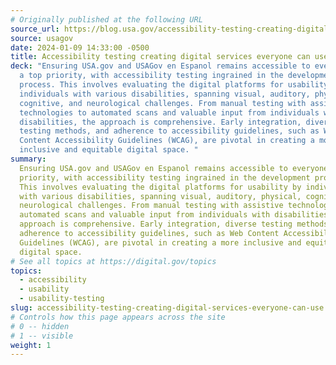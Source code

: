```yaml
---
# Originally published at the following URL
source_url: https://blog.usa.gov/accessibility-testing-creating-digital-services-everyone-can-use
source: usagov
date: 2024-01-09 14:33:00 -0500
title: Accessibility testing creating digital services everyone can use
deck: "Ensuring USA.gov and USAGov en Espanol remains accessible to everyone is
  a top priority, with accessibility testing ingrained in the development
  process. This involves evaluating the digital platforms for usability by
  individuals with various disabilities, spanning visual, auditory, physical,
  cognitive, and neurological challenges. From manual testing with assistive
  technologies to automated scans and valuable input from individuals with
  disabilities, the approach is comprehensive. Early integration, diverse
  testing methods, and adherence to accessibility guidelines, such as Web
  Content Accessibility Guidelines (WCAG), are pivotal in creating a more
  inclusive and equitable digital space. "
summary: 
  Ensuring USA.gov and USAGov en Espanol remains accessible to everyone is a top
  priority, with accessibility testing ingrained in the development process.
  This involves evaluating the digital platforms for usability by individuals
  with various disabilities, spanning visual, auditory, physical, cognitive, and
  neurological challenges. From manual testing with assistive technologies to
  automated scans and valuable input from individuals with disabilities, the
  approach is comprehensive. Early integration, diverse testing methods, and
  adherence to accessibility guidelines, such as Web Content Accessibility
  Guidelines (WCAG), are pivotal in creating a more inclusive and equitable
  digital space. 
# See all topics at https://digital.gov/topics
topics:
  - accessibility
  - usability
  - usability-testing
slug: accessibility-testing-creating-digital-services-everyone-can-use
# Controls how this page appears across the site
# 0 -- hidden
# 1 -- visible
weight: 1
---
```

